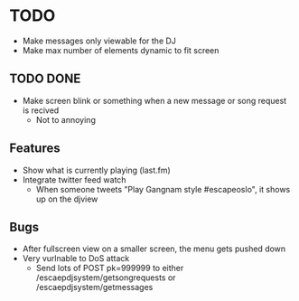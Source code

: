# TODO
* Make messages only viewable for the DJ
* Make max number of elements dynamic to fit screen

## TODO DONE
* Make screen blink or something when a new message or song request is recived
	- Not to annoying

## Features
* Show what is currently playing (last.fm)
* Integrate twitter feed watch
	- When someone tweets "Play Gangnam style #escapeoslo", it shows up on the djview

## Bugs
* After fullscreen view on a smaller screen, the menu gets pushed down
* Very vurlnable to DoS attack
	- Send lots of POST pk=999999 to either /escaepdjsystem/getsongrequests or /escaepdjsystem/getmessages 